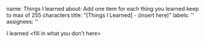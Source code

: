 
name: Things I learned
about: Add one item for each thing you learned keep to max of 255 characters
title: "[Things I Learned] - (insert here)"
labels: ''
assignees: ''

I learned <fill in what you don't here>
